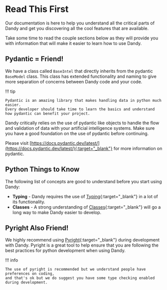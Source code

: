 # Read This First

Our documentation is here to help you understand all the critical parts of Dandy and get you discovering all the cool features that are available.

Take some time to read the couple sections below as they will provide you with information that will make it easier to learn how to use Dandy.

## Pydantic = Friend!

We have a class called `BaseIntel` that directly inherits from the pydantic `BaseModel` class.
This class has extended functionality and naming to give more separation of concerns between Dandy code and your code.

!!! tip

    Pydantic is an amazing library that makes handling data in python much easier.
    Every developer should take time to learn the basics and understand how pydantic can benefit your project.

Dandy critically relies on the use of pydantic like objects to handle the flow and validation of data with your artificial intelligence systems. 
Make sure you have a good foundation on the use of pydantic before continuing.

Please visit [https://docs.pydantic.dev/latest/](https://docs.pydantic.dev/latest/){:target="_blank"} for more information on pydantic.

## Python Things to Know

The following list of concepts are good to understand before you start using Dandy:

- __Typing__ - Dandy requires the use of [Typing](https://docs.python.org/3/library/typing.html){:target="_blank"} in a lot of its functionality.
- __Classes__ - A strong understanding of [Classes](https://docs.python.org/3/tutorial/classes.html){:target="_blank"} will go a long way to make Dandy easier to develop.

## Pyright Also Friend!

We highly recommend using [Pyright](https://microsoft.github.io/pyright/#/){:target="_blank"} during development with Dandy.
Pyright is a great tool to help ensure that you are following the best practices for python development when using Dandy.

!!! info

    The use of pyright is recommended but we understand people have preferences on coding, 
    and that's ok but we do suggest you have some type checking enabled during development.


